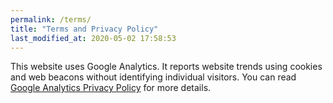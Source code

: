 ```yaml
---
permalink: /terms/
title: "Terms and Privacy Policy"
last_modified_at: 2020-05-02 17:58:53
---
```


This website uses Google Analytics. It reports website trends using cookies and web beacons without identifying individual visitors. You can read [Google Analytics Privacy Policy](http://www.google.com/analytics/learn/privacy.html) for more details.